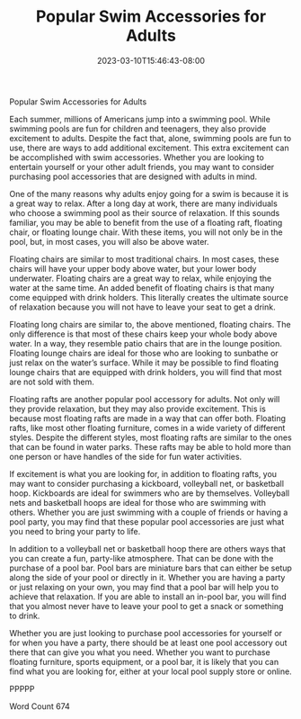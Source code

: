 ﻿---
title: "Popular Swim Accessories for Adults"
date: 2023-03-10T15:46:43-08:00
description: "Pool Accessories Tips for Web Success"
featured_image: "/images/Pool Accessories.jpg"
tags: ["Pool Accessories"]
---

Popular Swim Accessories for Adults

Each summer, millions of Americans jump into a swimming pool. While swimming pools are fun for children and teenagers, they also provide excitement to adults. Despite the fact that, alone, swimming pools are fun to use, there are ways to add additional excitement. This extra excitement can be accomplished with swim accessories.  Whether you are looking to entertain yourself or your other adult friends, you may want to consider purchasing pool accessories that are designed with adults in mind.

One of the many reasons why adults enjoy going for a swim is because it is a great way to relax. After a long day at work, there are many individuals who choose a swimming pool as their source of relaxation.  If this sounds familiar, you may be able to benefit from the use of a floating raft, floating chair, or floating lounge chair. With these items, you will not only be in the pool, but, in most cases, you will also be above water.

Floating chairs are similar to most traditional chairs.  In most cases, these chairs will have your upper body above water, but your lower body underwater.  Floating chairs are a great way to relax, while enjoying the water at the same time.  An added benefit of floating chairs is that many come equipped with drink holders. This literally creates the ultimate source of relaxation because you will not have to leave your seat to get a drink.

Floating long chairs are similar to, the above mentioned, floating chairs.  The only difference is that most of these chairs keep your whole body above water.  In a way, they resemble patio chairs that are in the lounge position. Floating lounge chairs are ideal for those who are looking to sunbathe or just relax on the water’s surface. While it may be possible to find floating lounge chairs that are equipped with drink holders, you will find that most are not sold with them.

Floating rafts are another popular pool accessory for adults.  Not only will they provide relaxation, but they may also provide excitement. This is because most floating rafts are made in a way that can offer both. Floating rafts, like most other floating furniture, comes in a wide variety of different styles. Despite the different styles, most floating rafts are similar to the ones that can be found in water parks.  These rafts may be able to hold more than one person or have handles of the side for fun water activities.  

If excitement is what you are looking for, in addition to floating rafts, you may want to consider purchasing a kickboard, volleyball net, or basketball hoop.  Kickboards are ideal for swimmers who are by themselves. Volleyball nets and basketball hoops are ideal for those who are swimming with others. Whether you are just swimming with a couple of friends or having a pool party, you may find that these popular pool accessories are just what you need to bring your party to life.

In addition to a volleyball net or basketball hoop there are others ways that you can create a fun, party-like atmosphere. That can be done with the purchase of a pool bar.  Pool bars are miniature bars that can either be setup along the side of your pool or directly in it. Whether you are having a party or just relaxing on your own, you may find that a pool bar will help you to achieve that relaxation.  If you are able to install an in-pool bar, you will find that you almost never have to leave your pool to get a snack or something to drink.  

Whether you are just looking to purchase pool accessories for yourself or for when you have a party, there should be at least one pool accessory out there that can give you what you need. Whether you want to purchase floating furniture, sports equipment, or a pool bar, it is likely that you can find what you are looking for, either at your local pool supply store or online.

PPPPP

Word Count 674

